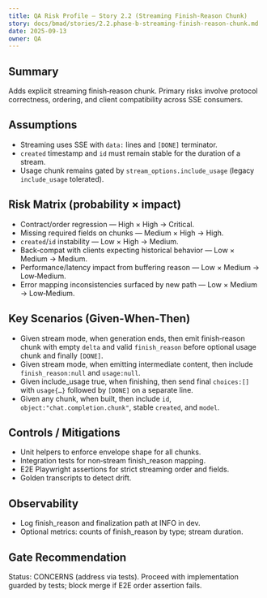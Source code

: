 ```yaml
---
title: QA Risk Profile — Story 2.2 (Streaming Finish‑Reason Chunk)
story: docs/bmad/stories/2.2.phase-b-streaming-finish-reason-chunk.md
date: 2025-09-13
owner: QA
---
```


## Summary

Adds explicit streaming finish‑reason chunk. Primary risks involve protocol correctness, ordering, and client compatibility across SSE consumers.

## Assumptions

- Streaming uses SSE with `data:` lines and `[DONE]` terminator.
- `created` timestamp and `id` must remain stable for the duration of a stream.
- Usage chunk remains gated by `stream_options.include_usage` (legacy `include_usage` tolerated).

## Risk Matrix (probability × impact)

- Contract/order regression — High × High → Critical.
- Missing required fields on chunks — Medium × High → High.
- `created`/`id` instability — Low × High → Medium.
- Back‑compat with clients expecting historical behavior — Low × Medium → Medium.
- Performance/latency impact from buffering reason — Low × Medium → Low‑Medium.
- Error mapping inconsistencies surfaced by new path — Low × Medium → Low‑Medium.

## Key Scenarios (Given‑When‑Then)

- Given stream mode, when generation ends, then emit finish‑reason chunk with empty `delta` and valid `finish_reason` before optional usage chunk and finally `[DONE]`.
- Given stream mode, when emitting intermediate content, then include `finish_reason:null` and `usage:null`.
- Given include_usage true, when finishing, then send final `choices:[]` with `usage{…}` followed by `[DONE]` on a separate line.
- Given any chunk, when built, then include `id`, `object:"chat.completion.chunk"`, stable `created`, and `model`.

## Controls / Mitigations

- Unit helpers to enforce envelope shape for all chunks.
- Integration tests for non‑stream finish_reason mapping.
- E2E Playwright assertions for strict streaming order and fields.
- Golden transcripts to detect drift.

## Observability

- Log finish_reason and finalization path at INFO in dev.
- Optional metrics: counts of finish_reason by type; stream duration.

## Gate Recommendation

Status: CONCERNS (address via tests). Proceed with implementation guarded by tests; block merge if E2E order assertion fails.
